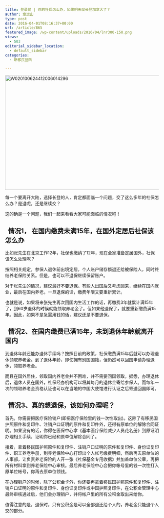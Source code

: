 ```yaml
---
title: 登录前 | 你的社保怎么办，如果明天就长登加拿大了？
author: 童远山
type: post
date: 2016-04-01T08:16:37+00:00
url: /article/865
featured_image: /wp-content/uploads/2016/04/lnr300-150.png
views:
  - 503
editorial_sidebar_location:
  - default_sidebar
categories:
  - 新移民登陆

---
```

<img decoding="async" loading="lazy" class="alignnone wp-image-866 size-full" src="http://52sask.com/wp-content/uploads/2016/04/W020100624412006014296.jpg" alt="W020100624412006014296" width="697" height="374" srcset="http://192.168.2.100:800/wp-content/uploads/2016/04/W020100624412006014296.jpg 697w, http://192.168.2.100:800/wp-content/uploads/2016/04/W020100624412006014296-300x161.jpg 300w, http://192.168.2.100:800/wp-content/uploads/2016/04/W020100624412006014296-220x118.jpg 220w" sizes="(max-width: 697px) 100vw, 697px" />

每一个要离开大陆，选择长登的人，肯定都面临一个问题，交了这么多年的社保怎么办？是退呢，还是继续交？

这的确是一个问题，我们一起来看看大家可能面临的情况吧！

##   情况1， 在国内缴费未满15年，在国外定居后社保该怎么办

比如张先生在北京工作12年，社保也缴纳了12年，现在全家准备定居国外，社保该怎么处理呢？

按照相关规定，参保人退休前出境定居，个人账户储存额退还给被保险人，同时终结养老保险关系。但是，也可以不退保继续保留账户。

对于张先生的情况，建议最好不要退保。有些人出国后又考虑回来，继续在国内就业，最后在国内养老。一旦退保的话，缴费年限又要重新累计。

也就是说，如果将来张先生再次回国内生活工作的话，再缴费3年就累计满15年了，到60岁退休的时候就能领取养老金了。但如果他退保了，就要重新缴费满15年。因此，如果不是急需用钱的话，建议还是不要退保。

##   情况2、在国内缴费已满15年，未到退休年龄就离开国内

到退休年龄还能办退休手续吗？按照目前的政策，社保缴费满15年后就可以办理退休领取养老金。到了退休年龄，即使拥有别国国籍，但仍然可以回国申请办理退休，领取养老金。

而且在国外居住，领取国内养老金并不困难，并不需要回国领取。据悉，办理退休后，退休人员在国外，社保经办机构可以将其每月的退休金寄给参保人。而每年一次的领取养老金资格认证也可以在当地的中国大使馆进行认证之后寄送回国即可。

##   情况3、真的想退保，该如何办理呢？

首先，你需要把医疗保险销户(即把医疗保险里的钱一次性取出)。这除了有移民国护照原件和复印件、注销户口证明的原件和复印件外，还得有原单位的解除合同证明。如果没有的话，你得在医保中心拿《基本医疗保险减少人员花名册》到原证明办理相关手续，证明你已经和原单位解除合同了。

接着，拿着移民国护照原件和复印件、注销户口证明的原件和复印件、身份证复印件、职工养老手册，到养老保险中心打印出个人帐号缴费明细，然后再去原单位的人事部，让负责养老保险的人开一张《社保基金专用收据》并加盖单位公章，再把所有材料拿到养老保险中心审核。最后养老保险中心会把你帐号里的钱一次性打入原单位帐号，你再去原单位领钱。

在办理销户的时候，除了公积金卡外，你还要再拿着移民国护照原件和复印件、注销户口证明的原件和复印件、身份证复印件或中国护照复印件，在公积金管理中心最终审核通过后，他们会办理销户，并将帐户里的所有公积金取出来给你。

值得注意的是，退保时，只有公积金是可以全部退还给个人的，养老金只能退个人交的部分。